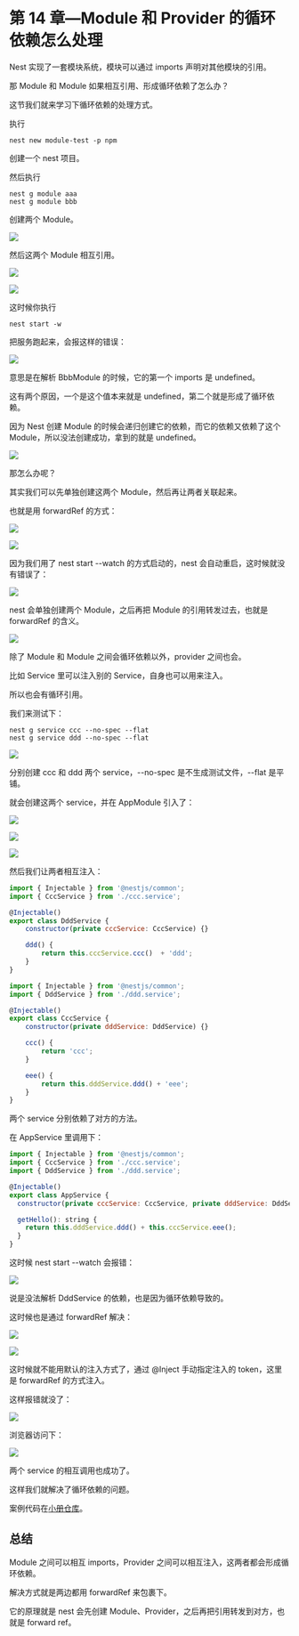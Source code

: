﻿---
tag:
  - nestjs
tags:
  - nestjs通关秘籍
categories:
  - node
recommend: 14
---

# 第 14 章—Module 和 Provider 的循环依赖怎么处理

Nest 实现了一套模块系统，模块可以通过 imports 声明对其他模块的引用。

那 Module 和 Module 如果相互引用、形成循环依赖了怎么办？

这节我们就来学习下循环依赖的处理方式。

执行

```
nest new module-test -p npm
```

创建一个 nest 项目。

然后执行

```
nest g module aaa
nest g module bbb
```

创建两个 Module。

![](//liushuaiyang.oss-cn-shanghai.aliyuncs.com/nest-docs/image/第14章-1.png)

然后这两个 Module 相互引用。

![](//liushuaiyang.oss-cn-shanghai.aliyuncs.com/nest-docs/image/第14章-2.png)

![](//liushuaiyang.oss-cn-shanghai.aliyuncs.com/nest-docs/image/第14章-3.png)

这时候你执行

```
nest start -w
```

把服务跑起来，会报这样的错误：

![](//liushuaiyang.oss-cn-shanghai.aliyuncs.com/nest-docs/image/第14章-4.png)

意思是在解析 BbbModule 的时候，它的第一个 imports 是 undefined。

这有两个原因，一个是这个值本来就是 undefined，第二个就是形成了循环依赖。

因为 Nest 创建 Module 的时候会递归创建它的依赖，而它的依赖又依赖了这个 Module，所以没法创建成功，拿到的就是 undefined。

![](//liushuaiyang.oss-cn-shanghai.aliyuncs.com/nest-docs/image/第14章-5.png)

那怎么办呢？

其实我们可以先单独创建这两个 Module，然后再让两者关联起来。

也就是用 forwardRef 的方式：

![](//liushuaiyang.oss-cn-shanghai.aliyuncs.com/nest-docs/image/第14章-6.png)

![](//liushuaiyang.oss-cn-shanghai.aliyuncs.com/nest-docs/image/第14章-7.png)

因为我们用了 nest start --watch 的方式启动的，nest 会自动重启，这时候就没有错误了：

![](//liushuaiyang.oss-cn-shanghai.aliyuncs.com/nest-docs/image/第14章-8.png)

nest 会单独创建两个 Module，之后再把 Module 的引用转发过去，也就是 forwardRef 的含义。

![](//liushuaiyang.oss-cn-shanghai.aliyuncs.com/nest-docs/image/第14章-9.png)

除了 Module 和 Module 之间会循环依赖以外，provider 之间也会。

比如 Service 里可以注入别的 Service，自身也可以用来注入。

所以也会有循环引用。

我们来测试下：

```
nest g service ccc --no-spec --flat
nest g service ddd --no-spec --flat
```

![](//liushuaiyang.oss-cn-shanghai.aliyuncs.com/nest-docs/image/第14章-10.png)

分别创建 ccc 和 ddd 两个 service，--no-spec 是不生成测试文件，--flat 是平铺。

就会创建这两个 service，并在 AppModule 引入了：

![](//liushuaiyang.oss-cn-shanghai.aliyuncs.com/nest-docs/image/第14章-11.png)

![](//liushuaiyang.oss-cn-shanghai.aliyuncs.com/nest-docs/image/第14章-12.png)

![](//liushuaiyang.oss-cn-shanghai.aliyuncs.com/nest-docs/image/第14章-13.png)

然后我们让两者相互注入：

```javascript
import { Injectable } from '@nestjs/common';
import { CccService } from './ccc.service';

@Injectable()
export class DddService {
    constructor(private cccService: CccService) {}

    ddd() {
        return this.cccService.ccc()  + 'ddd';
    }
}
```

```javascript
import { Injectable } from '@nestjs/common';
import { DddService } from './ddd.service';

@Injectable()
export class CccService {
    constructor(private dddService: DddService) {}

    ccc() {
        return 'ccc';
    }

    eee() {
        return this.dddService.ddd() + 'eee';
    }
}
```

两个 service 分别依赖了对方的方法。

在 AppService 里调用下：

```javascript
import { Injectable } from '@nestjs/common';
import { CccService } from './ccc.service';
import { DddService } from './ddd.service';

@Injectable()
export class AppService {
  constructor(private cccService: CccService, private dddService: DddService){}

  getHello(): string {
    return this.dddService.ddd() + this.cccService.eee();
  }
}
```

这时候 nest start --watch 会报错：

![](//liushuaiyang.oss-cn-shanghai.aliyuncs.com/nest-docs/image/第14章-14.png)

说是没法解析 DddService 的依赖，也是因为循环依赖导致的。

这时候也是通过 forwardRef 解决：

![](//liushuaiyang.oss-cn-shanghai.aliyuncs.com/nest-docs/image/第14章-15.png)

![](//liushuaiyang.oss-cn-shanghai.aliyuncs.com/nest-docs/image/第14章-16.png)

这时候就不能用默认的注入方式了，通过 @Inject 手动指定注入的 token，这里是 forwardRef 的方式注入。

这样报错就没了：

![](//liushuaiyang.oss-cn-shanghai.aliyuncs.com/nest-docs/image/第14章-17.png)

浏览器访问下：

![](//liushuaiyang.oss-cn-shanghai.aliyuncs.com/nest-docs/image/第14章-18.png)

两个 service 的相互调用也成功了。

这样我们就解决了循环依赖的问题。

案例代码在[小册仓库](https://github.com/QuarkGluonPlasma/nestjs-course-code/tree/main/circular-dependency)。

## 总结

Module 之间可以相互 imports，Provider 之间可以相互注入，这两者都会形成循环依赖。

解决方式就是两边都用 forwardRef 来包裹下。

它的原理就是 nest 会先创建 Module、Provider，之后再把引用转发到对方，也就是 forward ref。
